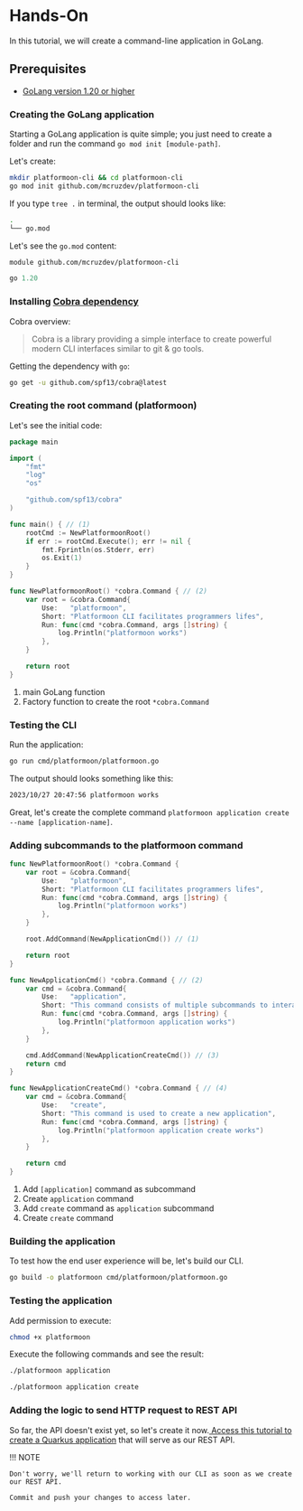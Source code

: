 # Hands-On

In this tutorial, we will create a command-line application in GoLang.

## Prerequisites

- [GoLang version 1.20 or higher](https://go.dev/doc/install)

### Creating the GoLang application

Starting a GoLang application is quite simple; you just need to create a folder and run the command `go mod init [module-path]`.

Let's create:

```bash
mkdir platformoon-cli && cd platformoon-cli
go mod init github.com/mcruzdev/platformoon-cli
```

If you type `tree .` in terminal, the output should looks like:

```bash
.
└── go.mod
```

Let's see the `go.mod` content:

```mod
module github.com/mcruzdev/platformoon-cli

go 1.20
```

### Installing [Cobra dependency](https://github.com/spf13/cobra)

Cobra overview:

> Cobra is a library providing a simple interface to create powerful modern CLI interfaces similar to git & go tools.

Getting the dependency with `go`:

```bash
go get -u github.com/spf13/cobra@latest
```

### Creating the root command (platformoon)

Let's see the initial code:

``` go
package main

import (
	"fmt"
	"log"
	"os"

	"github.com/spf13/cobra"
)

func main() { // (1)
	rootCmd := NewPlatformoonRoot()
	if err := rootCmd.Execute(); err != nil {
		fmt.Fprintln(os.Stderr, err)
		os.Exit(1)
	}
}

func NewPlatformoonRoot() *cobra.Command { // (2)
	var root = &cobra.Command{
		Use:   "platformoon",
		Short: "Platformoon CLI facilitates programmers lifes",
		Run: func(cmd *cobra.Command, args []string) {
			log.Println("platformoon works")
		},
	}

	return root
}
```

1.  main GoLang function
2.  Factory function to create the root `*cobra.Command`

### Testing the CLI

Run the application:

```bash
go run cmd/platformoon/platformoon.go
```

The output should looks something like this:

```bash
2023/10/27 20:47:56 platformoon works
```

Great, let's create the complete command `platformoon application create --name [application-name]`.

### Adding subcommands to the platformoon command

```go
func NewPlatformoonRoot() *cobra.Command {
	var root = &cobra.Command{
		Use:   "platformoon",
		Short: "Platformoon CLI facilitates programmers lifes",
		Run: func(cmd *cobra.Command, args []string) {
			log.Println("platformoon works")
		},
	}

	root.AddCommand(NewApplicationCmd()) // (1)

	return root
}

func NewApplicationCmd() *cobra.Command { // (2)
	var cmd = &cobra.Command{
		Use:   "application",
		Short: "This command consists of multiple subcommands to interact with applications",
		Run: func(cmd *cobra.Command, args []string) {
			log.Println("platformoon application works")
		},
	}

	cmd.AddCommand(NewApplicationCreateCmd()) // (3)
	return cmd
}

func NewApplicationCreateCmd() *cobra.Command { // (4)
	var cmd = &cobra.Command{
		Use:   "create",
		Short: "This command is used to create a new application",
		Run: func(cmd *cobra.Command, args []string) {
			log.Println("platformoon application create works")
		},
	}

	return cmd
}

```

1.	Add `[application]` command as subcommand
2.	Create `application` command
3.	Add `create` command as `application` subcommand
4.	Create `create` command 

### Building the application

To test how the end user experience will be, let's build our CLI.

```bash
go build -o platformoon cmd/platformoon/platformoon.go 
```

### Testing the application

Add permission to execute:

```bash
chmod +x platformoon
```

Execute the following commands and see the result:

```bash
./platformoon application
```

```bash
./platformoon application create
```

### Adding the logic to send HTTP request to REST API

So far, the API doesn't exist yet, so let's create it now.[ Access this tutorial to create a Quarkus application](/tutorials/creating-a-quarkus-rest-api) that will serve as our REST API.

!!! NOTE

	Don't worry, we'll return to working with our CLI as soon as we create our REST API.

	Commit and push your changes to access later.